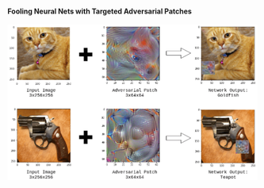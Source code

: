 #### Fooling Neural Nets with Targeted Adversarial Patches

<img src=/media/cat_gun_attack_compressed.png width=600>
